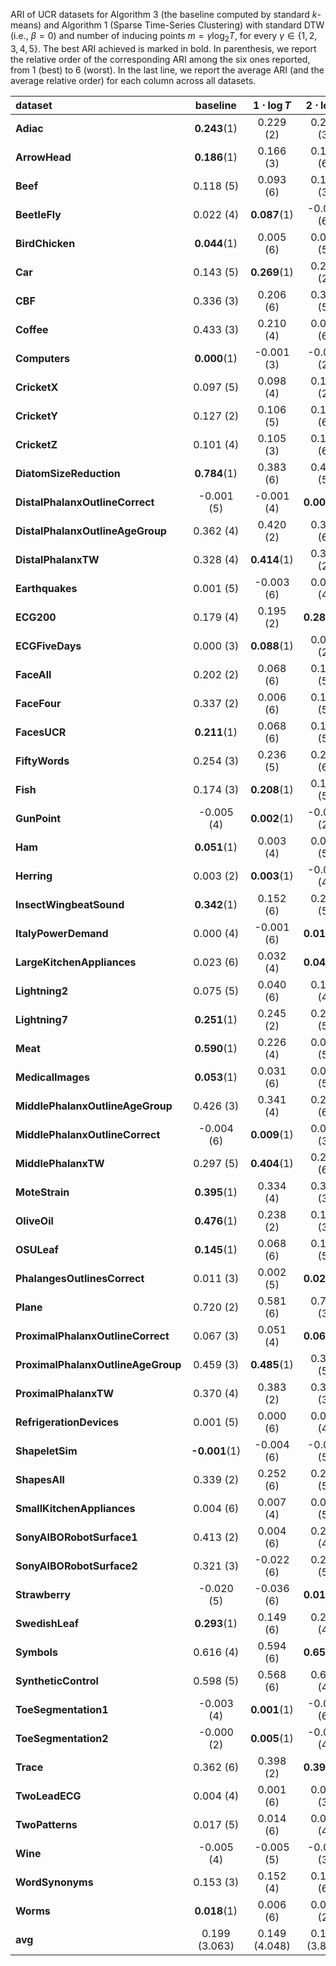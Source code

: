 ARI of UCR datasets for Algorithm 3 (the baseline computed by standard $k$-means) and Algorithm 1 (Sparse Time-Series Clustering)
with standard DTW (i.e., $\beta = 0$) and number of inducing points $m = \gamma \log_2 T$, for every $\gamma \in \{1, 2, 3, 4, 5\}$. The best ARI achieved is marked in bold. In parenthesis, we report the relative order of the corresponding ARI among the six ones reported, from $1$ (best) to $6$ (worst). In the last line, we report the average ARI (and the average relative order) for each column across all datasets.

| **dataset**                        | **baseline**        | **$1\cdot \log{T}$** | **$2\cdot \log{T}$** | **$3\cdot \log{T}$** | **$4\cdot \log{T}$** | **$5\cdot \log{T}$** |
|:-----------------------------------|:-------------------:|:-----------------------------:|:-----------------------------:|:-----------------------------:|:-----------------------------:|:-----------------------------:|
| **Adiac**                          | **0.243**(1)  | 0.229 (2)                     | 0.229 (3)                     | 0.195 (6)                     | 0.219 (4)                     | 0.219 (5)                     |
| **ArrowHead**                      | **0.186**(1)  | 0.166 (3)                     | 0.150 (6)                     | 0.176 (2)                     | 0.157 (5)                     | 0.166 (4)                     |
| **Beef**                           | 0.118 (5)           | 0.093 (6)                     | 0.120 (3)                     | **0.122**(1)            | 0.121 (2)                     | 0.119 (4)                     |
| **BeetleFly**                      | 0.022 (4)           | **0.087**(1)            | -0.004 (6)                    | 0.048 (2)                     | 0.022 (5)                     | 0.029 (3)                     |
| **BirdChicken**                    | **0.044**(1)  | 0.005 (6)                     | 0.008 (5)                     | 0.034 (3)                     | 0.043 (2)                     | 0.016 (4)                     |
| **Car**                            | 0.143 (5)           | **0.269**(1)            | 0.216 (2)                     | 0.176 (3)                     | 0.105 (6)                     | 0.151 (4)                     |
| **CBF**                            | 0.336 (3)           | 0.206 (6)                     | 0.318 (5)                     | 0.329 (4)                     | **0.347**(1)            | 0.341 (2)                     |
| **Coffee**                         | 0.433 (3)           | 0.210 (4)                     | 0.067 (6)                     | 0.112 (5)                     | 0.507 (2)                     | **0.596**(1)            |
| **Computers**                      | **0.000**(1)  | -0.001 (3)                    | -0.000 (2)                    | -0.001 (4)                    | -0.001 (6)                    | -0.001 (5)                    |
| **CricketX**                       | 0.097 (5)           | 0.098 (4)                     | 0.106 (2)                     | **0.106**(1)            | 0.101 (3)                     | 0.093 (6)                     |
| **CricketY**                       | 0.127 (2)           | 0.106 (5)                     | 0.105 (6)                     | 0.125 (3)                     | 0.122 (4)                     | **0.129**(1)            |
| **CricketZ**                       | 0.101 (4)           | 0.105 (3)                     | 0.101 (6)                     | 0.101 (5)                     | 0.105 (2)                     | **0.105**(1)            |
| **DiatomSizeReduction**            | **0.784**(1)  | 0.383 (6)                     | 0.436 (5)                     | 0.603 (4)                     | 0.693 (3)                     | 0.739 (2)                     |
| **DistalPhalanxOutlineCorrect**    | -0.001 (5)          | -0.001 (4)                    | **0.003**(1)            | 0.002 (2)                     | -0.001 (6)                    | -0.001 (3)                    |
| **DistalPhalanxOutlineAgeGroup**   | 0.362 (4)           | 0.420 (2)                     | 0.318 (6)                     | 0.326 (5)                     | **0.433**(1)            | 0.387 (3)                     |
| **DistalPhalanxTW**                | 0.328 (4)           | **0.414**(1)            | 0.350 (2)                     | 0.339 (3)                     | 0.300 (5)                     | 0.291 (6)                     |
| **Earthquakes**                    | 0.001 (5)           | -0.003 (6)                    | 0.006 (4)                     | 0.010 (2)                     | **0.014**(1)            | 0.007 (3)                     |
| **ECG200**                         | 0.179 (4)           | 0.195 (2)                     | **0.283**(1)            | 0.122 (6)                     | 0.155 (5)                     | 0.185 (3)                     |
| **ECGFiveDays**                    | 0.000 (3)           | **0.088**(1)            | 0.009 (2)                     | -0.001 (6)                    | -0.000 (5)                    | -0.000 (4)                    |
| **FaceAll**                        | 0.202 (2)           | 0.068 (6)                     | 0.147 (5)                     | 0.166 (4)                     | 0.195 (3)                     | **0.213**(1)            |
| **FaceFour**                       | 0.337 (2)           | 0.006 (6)                     | 0.153 (5)                     | 0.249 (4)                     | 0.252 (3)                     | **0.393**(1)            |
| **FacesUCR**                       | **0.211**(1)  | 0.068 (6)                     | 0.144 (5)                     | 0.170 (4)                     | 0.181 (3)                     | 0.209 (2)                     |
| **FiftyWords**                     | 0.254 (3)           | 0.236 (5)                     | 0.229 (6)                     | 0.247 (4)                     | 0.255 (2)                     | **0.255**(1)            |
| **Fish**                           | 0.174 (3)           | **0.208**(1)            | 0.153 (5)                     | 0.153 (6)                     | 0.190 (2)                     | 0.165 (4)                     |
| **GunPoint**                       | -0.005 (4)          | **0.002**(1)            | -0.005 (2)                    | -0.005 (3)                    | -0.005 (6)                    | -0.005 (5)                    |
| **Ham**                            | **0.051**(1)  | 0.003 (4)                     | 0.000 (5)                     | 0.037 (2)                     | -0.004 (6)                    | 0.013 (3)                     |
| **Herring**                        | 0.003 (2)           | **0.003**(1)            | -0.001 (4)                    | -0.007 (6)                    | 0.001 (3)                     | -0.005 (5)                    |
| **InsectWingbeatSound**            | **0.342**(1)  | 0.152 (6)                     | 0.221 (5)                     | 0.248 (4)                     | 0.284 (3)                     | 0.286 (2)                     |
| **ItalyPowerDemand**               | 0.000 (4)           | -0.001 (6)                    | **0.010**(1)            | 0.000 (3)                     | 0.001 (2)                     | -0.000 (5)                    |
| **LargeKitchenAppliances**         | 0.023 (6)           | 0.032 (4)                     | **0.045**(1)            | 0.042 (2)                     | 0.038 (3)                     | 0.030 (5)                     |
| **Lightning2**                     | 0.075 (5)           | 0.040 (6)                     | 0.105 (4)                     | 0.107 (3)                     | 0.107 (2)                     | **0.107**(1)            |
| **Lightning7**                     | **0.251**(1)  | 0.245 (2)                     | 0.232 (5)                     | 0.228 (6)                     | 0.239 (3)                     | 0.233 (4)                     |
| **Meat**                           | **0.590**(1)  | 0.226 (4)                     | 0.079 (5)                     | 0.047 (6)                     | 0.405 (2)                     | 0.254 (3)                     |
| **MedicalImages**                  | **0.053**(1)  | 0.031 (6)                     | 0.039 (5)                     | 0.050 (3)                     | 0.050 (4)                     | 0.051 (2)                     |
| **MiddlePhalanxOutlineAgeGroup**   | 0.426 (3)           | 0.341 (4)                     | 0.268 (6)                     | 0.309 (5)                     | 0.428 (2)                     | **0.444**(1)            |
| **MiddlePhalanxOutlineCorrect**    | -0.004 (6)          | **0.009**(1)            | 0.001 (3)                     | -0.001 (5)                    | 0.001 (2)                     | -0.000 (4)                    |
| **MiddlePhalanxTW**                | 0.297 (5)           | **0.404**(1)            | 0.234 (6)                     | 0.303 (4)                     | 0.308 (3)                     | 0.338 (2)                     |
| **MoteStrain**                     | **0.395**(1)  | 0.334 (4)                     | 0.339 (3)                     | 0.315 (6)                     | 0.331 (5)                     | 0.340 (2)                     |
| **OliveOil**                       | **0.476**(1)  | 0.238 (2)                     | 0.127 (3)                     | 0.025 (4)                     | -0.021 (6)                    | -0.019 (5)                    |
| **OSULeaf**                        | **0.145**(1)  | 0.068 (6)                     | 0.124 (5)                     | 0.140 (2)                     | 0.133 (4)                     | 0.139 (3)                     |
| **PhalangesOutlinesCorrect**       | 0.011 (3)           | 0.002 (5)                     | **0.020**(1)            | 0.000 (6)                     | 0.007 (4)                     | 0.011 (2)                     |
| **Plane**                          | 0.720 (2)           | 0.581 (6)                     | 0.711 (3)                     | 0.679 (5)                     | 0.698 (4)                     | **0.723**(1)            |
| **ProximalPhalanxOutlineCorrect**  | 0.067 (3)           | 0.051 (4)                     | **0.069**(1)            | 0.030 (5)                     | 0.016 (6)                     | 0.067 (2)                     |
| **ProximalPhalanxOutlineAgeGroup** | 0.459 (3)           | **0.485**(1)            | 0.316 (5)                     | 0.207 (6)                     | 0.476 (2)                     | 0.451 (4)                     |
| **ProximalPhalanxTW**              | 0.370 (4)           | 0.383 (2)                     | 0.373 (3)                     | 0.293 (6)                     | **0.400**(1)            | 0.341 (5)                     |
| **RefrigerationDevices**           | 0.001 (5)           | 0.000 (6)                     | 0.003 (4)                     | 0.005 (2)                     | **0.007**(1)            | 0.004 (3)                     |
| **ShapeletSim**                    | **-0.001**(1) | -0.004 (6)                    | -0.004 (5)                    | -0.002 (2)                    | -0.003 (4)                    | -0.002 (3)                    |
| **ShapesAll**                      | 0.339 (2)           | 0.252 (6)                     | 0.291 (5)                     | 0.322 (4)                     | 0.324 (3)                     | **0.339**(1)            |
| **SmallKitchenAppliances**         | 0.004 (6)           | 0.007 (4)                     | 0.007 (5)                     | 0.015 (2)                     | 0.012 (3)                     | **0.021**(1)            |
| **SonyAIBORobotSurface1**          | 0.413 (2)           | 0.004 (6)                     | 0.268 (4)                     | 0.108 (5)                     | 0.305 (3)                     | **0.489**(1)            |
| **SonyAIBORobotSurface2**          | 0.321 (3)           | -0.022 (6)                    | 0.287 (5)                     | **0.341**(1)            | 0.321 (2)                     | 0.320 (4)                     |
| **Strawberry**                     | -0.020 (5)          | -0.036 (6)                    | **0.012**(1)            | 0.001 (2)                     | -0.003 (3)                    | -0.005 (4)                    |
| **SwedishLeaf**                    | **0.293**(1)  | 0.149 (6)                     | 0.212 (4)                     | 0.210 (5)                     | 0.215 (3)                     | 0.256 (2)                     |
| **Symbols**                        | 0.616 (4)           | 0.594 (6)                     | **0.656**(1)            | 0.652 (2)                     | 0.615 (5)                     | 0.641 (3)                     |
| **SyntheticControl**               | 0.598 (5)           | 0.568 (6)                     | 0.606 (4)                     | **0.609**(1)            | 0.608 (3)                     | 0.608 (2)                     |
| **ToeSegmentation1**               | -0.003 (4)          | **0.001**(1)            | -0.003 (6)                    | -0.003 (3)                    | -0.003 (2)                    | -0.003 (5)                    |
| **ToeSegmentation2**               | -0.000 (2)          | **0.005**(1)            | -0.001 (4)                    | -0.003 (6)                    | -0.000 (3)                    | -0.001 (5)                    |
| **Trace**                          | 0.362 (6)           | 0.398 (2)                     | **0.399**(1)            | 0.370 (3)                     | 0.367 (5)                     | 0.369 (4)                     |
| **TwoLeadECG**                     | 0.004 (4)           | 0.001 (6)                     | 0.006 (3)                     | 0.023 (2)                     | 0.002 (5)                     | **0.046**(1)            |
| **TwoPatterns**                    | 0.017 (5)           | 0.014 (6)                     | 0.017 (4)                     | 0.019 (2)                     | **0.021**(1)            | 0.018 (3)                     |
| **Wine**                           | -0.005 (4)          | -0.005 (5)                    | -0.005 (3)                    | -0.002 (2)                    | **-0.002**(1)           | -0.007 (6)                    |
| **WordSynonyms**                   | 0.153 (3)           | 0.152 (4)                     | 0.144 (6)                     | 0.151 (5)                     | 0.154 (2)                     | **0.157**(1)            |
| **Worms**                          | **0.018**(1)  | 0.006 (6)                     | 0.014 (2)                     | 0.010 (5)                     | 0.010 (4)                     | 0.012 (3)                     |
| **avg**                           | 0.199 (3.063)       | 0.149 (4.048)                 | 0.157 (3.841)                 | 0.155 (3.730)                 | 0.180 (3.286)                 | 0.188 (3.032)                 |
